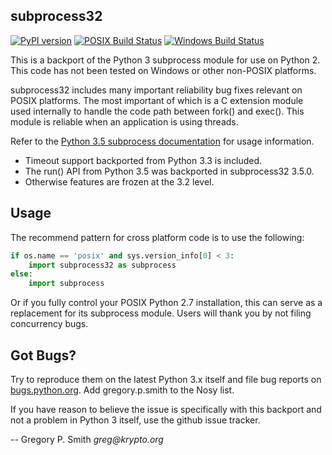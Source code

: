 subprocess32
------------
[![PyPI version](https://badge.fury.io/py/subprocess32.svg)](https://badge.fury.io/py/subprocess32)
[![POSIX Build Status](https://travis-ci.org/google/python-subprocess32.svg?branch=master)](https://travis-ci.org/google/python-subprocess32)
[![Windows Build Status](https://ci.appveyor.com/api/projects/status/53apbb2jk1uslj0m?svg=true
)](https://ci.appveyor.com/project/gpshead/python-subprocess32)

This is a backport of the Python 3 subprocess module for use on Python 2.
This code has not been tested on Windows or other non-POSIX platforms.

subprocess32 includes many important reliability bug fixes relevant on
POSIX platforms.  The most important of which is a C extension module
used internally to handle the code path between fork() and exec().
This module is reliable when an application is using threads.

Refer to the
[Python 3.5 subprocess documentation](https://docs.python.org/3.5/library/subprocess.html)
for usage information.

* Timeout support backported from Python 3.3 is included.
* The run() API from Python 3.5 was backported in subprocess32 3.5.0.
* Otherwise features are frozen at the 3.2 level.

Usage
-----

The recommend pattern for cross platform code is to use the following:

```python
if os.name == 'posix' and sys.version_info[0] < 3:
    import subprocess32 as subprocess
else:
    import subprocess
```

Or if you fully control your POSIX Python 2.7 installation, this can serve
as a replacement for its subprocess module.  Users will thank you by not
filing concurrency bugs.

Got Bugs?
---------

Try to reproduce them on the latest Python 3.x itself and file bug
reports on [bugs.python.org](https://bugs.python.org/).
Add gregory.p.smith to the Nosy list.

If you have reason to believe the issue is specifically with this backport
and not a problem in Python 3 itself, use the github issue tracker.

-- Gregory P. Smith  _greg@krypto.org_
